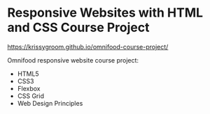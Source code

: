 # Responsive Websites with HTML and CSS Course Project

https://krissygroom.github.io/omnifood-course-project/

Omnifood responsive website course project:

- HTML5
- CSS3
- Flexbox
- CSS Grid
- Web Design Principles
